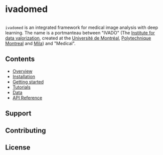 # ivadomed

``` warning:: This website is under construction
```

`ivadomed` is an integrated framework for medical image analysis with deep
learning. The name is a portmanteau between "IVADO" (The [Institute for data
valorization](https://ivado.ca/en/), created at the [Université de Montréal](https://www.umontreal.ca/en/),
[Polytechnique Montreal](https://www.polymtl.ca/en) and [Mila](https://mila.quebec/en/))
and "Medical".

Contents
--------

* [Overview](overview.md)
* [Installation](installation.md)
* [Getting started](getting_started.md)
* [Tutorials](tutorials.md)
* [Data](data.md)
* [API Reference](api_ref.rst)


## Support

## Contributing

## License
